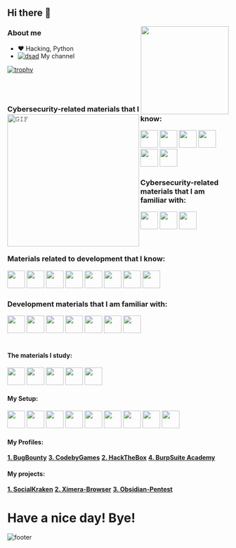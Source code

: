 ## Hi there 👋

<img align='right' src='https://user-images.githubusercontent.com/5713670/87202985-820dcb80-c2b6-11ea-9f56-7ec461c497c3.gif' width='200"'>

### About me
- :heart: Hacking, Python
- [![dsad](https://cdn-icons-png.flaticon.com/16/1384/1384060.png)]() My channel


[![trophy](https://github-profile-trophy.vercel.app/?username=0xHaskar&theme=dracula)](https://github.com/0xHaskar/)



<img align="left" height="300px" width="300px" alt="𝙶𝙸𝙵" src="https://www.kali.org/images/kali-dragon-icon.svg"/>
<br/>
<br/>

### Cybersecurity-related materials that I know:
<code><img height="40" width="40" src=""/></code>
<code><img height="40" width="40" src=""/></code>
<code><img height="40" width="40" src=""/></code>
<code><img height="40" width="40" src=""/></code>
<code><img height="40" width="40" src=""/></code>
<code><img height="40" width="40" src=""/></code>

### Cybersecurity-related materials that I am familiar with:
<code><img height="40" width="40" src=""/></code>
<code><img height="40" width="40" src=""/></code>
<code><img height="40" width="40" src=""/></code>

<br/>

### Materials related to development that I know:
<code><img height="40" width="40" src="https://upload.wikimedia.org/wikipedia/commons/thumb/3/3f/Git_icon.svg/1024px-Git_icon.svg.png"/></code>
<code><img height="40" width="40" src="https://www.svgrepo.com/show/475654/github-color.svg"/></code>
<code><img height="40" width="40" src="https://www.svgrepo.com/show/452091/python.svg"/></code>
<code><img height="40" width="40" src="https://www.svgrepo.com/show/354200/postgresql.svg"/></code>
<code><img height="40" width="40" src="https://www.svgrepo.com/show/452202/figma.svg"/></code>
<code><img height="40" width="40" src=""/></code>
<code><img height="40" width="40" src=""/></code>
<code><img height="40" width="40" src=""/></code>

### Development materials that I am familiar with:
<code><img height="40" width="40" src=""/></code>
<code><img height="40" width="40" src=""/></code>
<code><img height="40" width="40" src=""/></code>
<code><img height="40" width="40" src=""/></code>
<code><img height="40" width="40" src=""/></code>
<code><img height="40" width="40" src=""/></code>
<code><img height="40" width="40" src=""/></code>

# 

#### The materials I study:

<code><img height="40" width="40" src="https://www.offsec.com/_astro/KLCP.Cj-pLE6a_Z18Q8n7.svg"/></code>
<code><img height="40" width="40" src="https://www.offsec.com/_astro/OSCP.D0Wrgjqy_2lOY92.svg"/></code>
<code><img height="40" width="40" src="https://www.offsec.com/_astro/OSWE.DI54Eyvq_Zo5ESJ.svg"/></code>
<code><img height="40" width="40" src="https://www.offsec.com/_astro/OSEP.D_R8bS1A_Z1JYK2E.svg"/></code>
<code><img height="40" width="40" src="https://www.offsec.com/_astro/OSED.XKmYW6Ds_ZGw05i.svg"/></code>

 #### My Setup:
<code><img height="40" width="40" src="https://web.archive.org/web/20210401163106im_/https://kids.kali.org/img/k4k.png"/></code>
<code><img height="40" width="40" src="https://cdn.icon-icons.com/icons2/1508/PNG/512/virtualbox_104051.png"/></code>
<code><img height="40" width="40" src="https://cdn.icon-icons.com/icons2/2235/PNG/512/windows_os_logo_icon_134678.png"/></code>
<code><img height="40" width="40" src="https://cdn.icon-icons.com/icons2/2552/PNG/512/tor_browser_logo_icon_152955.png"/></code>
<code><img height="40" width="40" src="https://www.svgrepo.com/show/452204/firefox.svg"/></code>
<code><img height="40" width="40" src="https://gitlab.com/librewolf-community/branding/-/raw/master/icon/icon.svg"/></code>
<code><img height="40" width="40" src="https://cdn.icon-icons.com/icons2/1381/PNG/512/obs_94846.png"/></code>
<code><img height="40" width="40" src="https://www.svgrepo.com/show/331368/discord-v2.svg"/></code>
<code><img height="40" width="40" src="https://www.svgrepo.com/show/331519/openvpn.svg"/></code>
 
 #### My Profiles:
  [**1. BugBounty**](https://standoff365.com/profile/0xHaskar/)
  [**3. CodebyGames**](https://codeby.games/users/0xHaskar)
  [**2. HackTheBox**](https://app.hackthebox.com/profile/277975)
  [**4. BurpSuite Academy**](https://dino-chrome.com/)
 
 #### My projects:
  [**1. SocialKraken**](https://github.com/0xHaskar/SocialKraken)
  [**2. Ximera-Browser**](https://github.com/0xHaskar/Ximera-Browser)
  [**3. Obsidian-Pentest**](https://github.com/0xHaskar/Obsidian-Pentest)

# Have a nice day! Bye!
![footer](https://www.kali.org/images/tools-banner.jpg)
